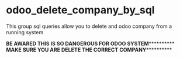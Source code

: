 # odoo_delete_company_by_sql

This group sql queries allow you to delete and odoo company from a running system

********BE AWARED THIS IS SO DANGEROUS FOR ODOO SYSTEM******************
********MAKE SURE YOU ARE DELETE THE CORRECT COMPANY******************
